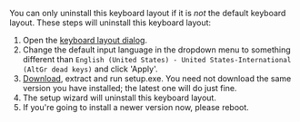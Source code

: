 You can only uninstall this keyboard layout if it is _not_ the default keyboard layout. These steps will uninstall this keyboard layout:

  1. Open the [keyboard layout dialog](http://windows.microsoft.com/en-US/windows7/Change-your-keyboard-layout).
  1. Change the default input language in the dropdown menu to something different than `English (United States) - United States-International (AltGr dead keys)` and click 'Apply'.
  1. [Download](http://code.google.com/p/usialtgr/downloads/list), extract and run setup.exe. You need not download the same version you have installed; the latest one will do just fine.
  1. The setup wizard will uninstall this keyboard layout.
  1. If you're going to install a newer version now, please reboot.